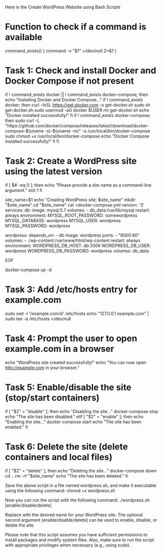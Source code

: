 Here is the Create WordPress Website using Bash Scripts

# Function to check if a command is available
command_exists() {
    command -v "$1" >/dev/null 2>&1
}

# Task 1: Check and install Docker and Docker Compose if not present
if ! command_exists docker || ! command_exists docker-compose; then
    echo "Installing Docker and Docker Compose..."
    if ! command_exists docker; then
        curl -fsSL https://get.docker.com -o get-docker.sh
        sudo sh get-docker.sh
        sudo usermod -aG docker $USER
        rm get-docker.sh
        echo "Docker installed successfully!"
    fi
    if ! command_exists docker-compose; then
        sudo curl -L "https://github.com/docker/compose/releases/latest/download/docker-compose-$(uname -s)-$(uname -m)" -o /usr/local/bin/docker-compose
        sudo chmod +x /usr/local/bin/docker-compose
        echo "Docker Compose installed successfully!"
    fi
fi

# Task 2: Create a WordPress site using the latest version
if [ $# -eq 0 ]; then
    echo "Please provide a site name as a command-line argument."
    exit 1
fi

site_name=$1
echo "Creating WordPress site: $site_name"
mkdir "$site_name"
cd "$site_name"
cat <<EOF >docker-compose.yml
version: '3'
services:
  db:
    image: mysql:5.7
    volumes:
      - db_data:/var/lib/mysql
    restart: always
    environment:
      MYSQL_ROOT_PASSWORD: somewordpress
      MYSQL_DATABASE: wordpress
      MYSQL_USER: wordpress
      MYSQL_PASSWORD: wordpress

  wordpress:
    depends_on:
      - db
    image: wordpress
    ports:
      - "8000:80"
    volumes:
      - ./wp-content:/var/www/html/wp-content
    restart: always
    environment:
      WORDPRESS_DB_HOST: db:3306
      WORDPRESS_DB_USER: wordpress
      WORDPRESS_DB_PASSWORD: wordpress
volumes:
  db_data:

EOF

docker-compose up -d

# Task 3: Add /etc/hosts entry for example.com
sudo sed -i '/example.com/d' /etc/hosts
echo "127.0.0.1 example.com" | sudo tee -a /etc/hosts >/dev/null

# Task 4: Prompt the user to open example.com in a browser
echo "WordPress site created successfully!"
echo "You can now open http://example.com in your browser."

# Task 5: Enable/disable the site (stop/start containers)
if [ "$2" = "disable" ]; then
    echo "Disabling the site..."
    docker-compose stop
    echo "The site has been disabled."
elif [ "$2" = "enable" ]; then
    echo "Enabling the site..."
    docker-compose start
    echo "The site has been enabled."
fi

# Task 6: Delete the site (delete containers and local files)
if [ "$2" = "delete" ]; then
    echo "Deleting the site..."
    docker-compose down
    cd ..
    rm -rf "$site_name"
    echo "The site has been deleted."
fi

Save the above script in a file named wordpress.sh, and make it executable using the following command:
chmod +x wordpress.sh

Now you can run the script with the following command:
./wordpress.sh <site-name> [enable/disable/delete]

Replace <site-name> with the desired name for your WordPress site. The optional second argument [enable/disable/delete] can be used to enable, disable, or delete the site.

Please note that this script assumes you have sufficient permissions to install packages and modify system files. Also, make sure to run the script with appropriate privileges when necessary (e.g., using sudo).
